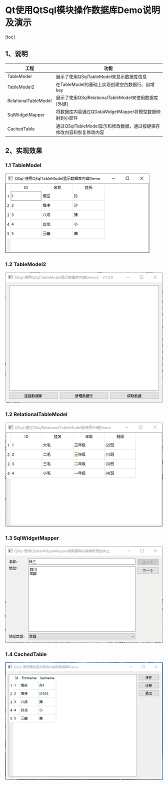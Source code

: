 # Qt使用QtSql模块操作数据库Demo说明及演示

[toc]



## 1、说明

| 工程                 | 功能                                                         |
| -------------------- | ------------------------------------------------------------ |
| TableModel           | 展示了使用QSqlTableModel来显示数据库信息                     |
| TableModel2          | 在TableModel的基础上实现创建空白数据行、自增key              |
| RelationalTableModel | 展示了使用QSqlRelationalTableModel来使用数据库[外键]         |
| SqlWidgetMapper      | 将数据库内容通过QDataWidgetMapper将模型数据映射到小部件      |
| CachedTable          | 通过QSqlTableModel显示和修改数据，通过按键保存修改内容和恢复修改内容 |



## 2、实现效果

### 1.1 TableModel

![image-20220518112255014](QSql.assets/image-20220518112255014.png)



### 1.2 TableModel2

![TableModel2-tuya](QSql.assets/TableModel2-tuya.gif)

### 1.2 RelationalTableModel

![RelationalTableModel](QSql.assets/RelationalTableModel.gif)

### 1.3 SqlWidgetMapper

![SqlWidgetMapper](QSql.assets/SqlWidgetMapper.gif)

### 1.4 CachedTable

![CachedTable](QSql.assets/CachedTable.gif)
